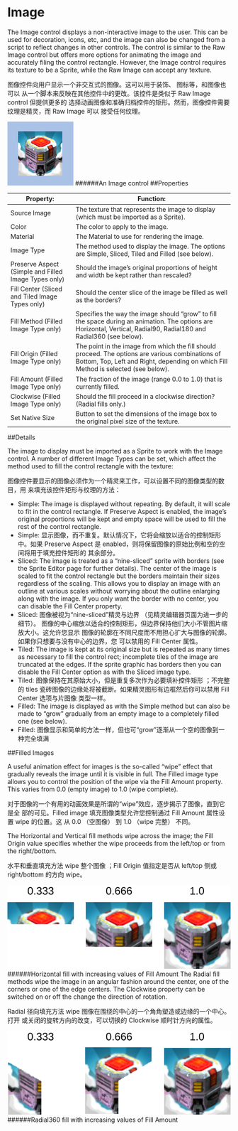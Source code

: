 # Image

The Image control displays a non-interactive image to the user. This can be used for decoration, icons, etc, and the image can also be changed from a script to reflect changes in other controls. The control is similar to the Raw Image control but offers more options for animating the image and accurately filing the control rectangle. However, the Image control requires its texture to be a Sprite, while the Raw Image can accept any texture.

图像控件向用户显示一个非交互式的图像。这可以用于装饰、 图标等，和图像也可以 从一个脚本来反映在其他控件中的更改。该控件是类似于 Raw Image control 但提供更多的 选择动画图像和准确归档控件的矩形。然而，图像控件需要纹理是精灵，而 Raw Image 可以 接受任何纹理。  

![](Main/ImageCtrlExample.png)
######An Image control
##Properties


| Property:	 | Function: |
| -- | -- |
| Source Image	 | The texture that represents the image to display (which must be imported as a Sprite). |
| Color	 | The color to apply to the image. |
| Material	 | The Material to use for rendering the image. |
| Image Type	 | The method used to display the image. The options are Simple, Sliced, Tiled and Filled (see below). |
| Preserve Aspect (Simple and Filled Image Types only)	 | Should the image’s original proportions of height and width be kept rather than rescaled? |
| Fill Center (Sliced and Tiled Image Types only)	 | Should the center slice of the image be filled as well as the borders? |
| Fill Method (Filled Image Type only)	 | Specifies the way the image should “grow” to fill the space during an animation. The options are Horizontal, Vertical, Radial90, Radial180 and Radial360 (see below). |
| Fill Origin (Filled Image Type only)	 | The point in the image from which the fill should proceed. The options are various combinations of Bottom, Top, Left and Right, depending on which Fill Method is selected (see below). |
| Fill Amount (Filled Image Type only)	 | The fraction of the image (range 0.0 to 1.0) that is currently filled. |
| Clockwise (Filled Image Type only)	 | Should the fill proceed in a clockwise direction? (Radial fills only.) |
| Set Native Size	 | Button to set the dimensions of the image box to the original pixel size of the texture. |
##Details

The image to display must be imported as a Sprite to work with the Image control. A number of different Image Types can be set, which affect the method used to fill the control rectangle with the texture:

图像控件要显示的图像必须作为一个精灵来工作，可以设置不同的图像类型的数目，用 来填充该控件矩形与纹理的方法：

* Simple: The image is displayed without repeating. By default, it will scale to fit in the control rectangle. If Preserve Aspect is enabled, the image’s original proportions will be kept and empty space will be used to fill the rest of the control rectangle.
* Simple: 显示图像，而不重复。默认情况下，它将会缩放以适合的控制矩形中。如果 Preserve Aspect 是 enabled，则将保留图像的原始比例和空的空间将用于填充控件矩形的 其余部分。
* Sliced: The image is treated as a “nine-sliced” sprite with borders (see the Sprite Editor page for further details). The center of the image is scaled to fit the control rectangle but the borders maintain their sizes regardless of the scaling. This allows you to display an image with an outline at various scales without worrying about the outline enlarging along with the image. If you only want the border with no center, you can disable the Fill Center property.
* Sliced: 图像被视为“nine-sliced”精灵与边界 （见精灵编辑器页面为进一步的细节）。 图像的中心缩放以适合的控制矩形，但边界保持他们大小不管图片缩放大小。这允许您显示 图像的轮廓在不同尺度而不用担心扩大与图像的轮廓。如果你只想要与没有中心的边界，您 可以禁用的 Fill Center 属性。   
* Tiled: The image is kept at its original size but is repeated as many times as necessary to fill the control rect; incomplete tiles of the image are truncated at the edges. If the sprite graphic has borders then you can disable the Fill Center option as with the Sliced image type.
* Tiled: 图像保持在其原始大小，但是重复多次作为必要填补控件矩形 ；不完整的 tiles 瓷砖图像的边缘处将被截断。如果精灵图形有边框然后你可以禁用 Fill Center 选项与片图像 类型一样。   
* Filled: The image is displayed as with the Simple method but can also be made to “grow” gradually from an empty image to a completely filled one (see below).
* Filled:  图像显示和简单的方法一样，但也可“grow”逐渐从一个空的图像到一种完全填满 

##Filled Images

A useful animation effect for images is the so-called “wipe” effect that gradually reveals the image until it is visible in full. The Filled image type allows you to control the position of the wipe via the Fill Amount property. This varies from 0.0 (empty image) to 1.0 (wipe complete).

对于图像的一个有用的动画效果是所谓的“wipe”效应，逐步揭示了图像，直到它是全 部的可见。Filled image 填充图像类型允许您控制通过 Fill Amount 属性设置 wipe 的位置。这 从 0.0 （空图像） 到 1.0 （wipe 完整） 不同。 

The Horizontal and Vertical fill methods wipe across the image; the Fill Origin value specifies whether the wipe proceeds from the left/top or from the right/bottom.

水平和垂直填充方法 wipe 整个图像 ；Fill Origin 值指定是否从 left/top 侧或 right/bottom 的方向 wipe。 

![](Main/ImageFillVert.svg)
######Horizontal fill with increasing values of Fill Amount
The Radial fill methods wipe the image in an angular fashion around the center, one of the corners or one of the edge centers. The Clockwise property can be switched on or off the change the direction of rotation.

Radial 径向填充方法 wipe 图像在围绕的中心的一个角角塑造或边缘的一个中心。打开 或关闭的旋转方向的改变，可以切换的 Clockwise 顺时针方向的属性。  

![](Main/ImageFillRadial.svg)
######Radial360 fill with increasing values of Fill Amount
